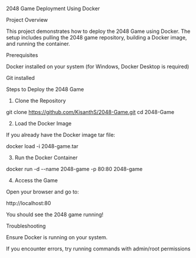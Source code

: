 2048 Game Deployment Using Docker

Project Overview

This project demonstrates how to deploy the 2048 Game using Docker. The setup includes pulling the 2048 game repository, building a Docker image, and running the container.

Prerequisites

Docker installed on your system (for Windows, Docker Desktop is required)

Git installed

Steps to Deploy the 2048 Game

1. Clone the Repository

git clone https://github.com/KisanthS/2048-Game.git
cd 2048-Game

2. Load the Docker Image

If you already have the Docker image tar file:

docker load -i 2048-game.tar

3. Run the Docker Container

docker run -d --name 2048-game -p 80:80 2048-game

4. Access the Game

Open your browser and go to:

http://localhost:80

You should see the 2048 game running!

Troubleshooting

Ensure Docker is running on your system.

If you encounter errors, try running commands with admin/root permissions
